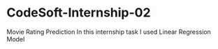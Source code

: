 # CodeSoft-Internship-02
Movie Rating Prediction
In this internship task I used Linear Regression Model
